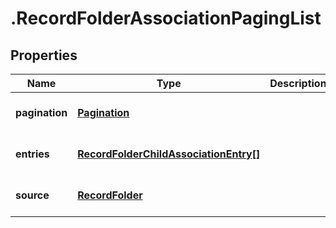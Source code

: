 # .RecordFolderAssociationPagingList

## Properties
Name | Type | Description | Notes
------------ | ------------- | ------------- | -------------
**pagination** | [**Pagination**](Pagination.md) |  | [optional] [default to null]
**entries** | [**RecordFolderChildAssociationEntry[]**](RecordFolderChildAssociationEntry.md) |  | [optional] [default to null]
**source** | [**RecordFolder**](RecordFolder.md) |  | [optional] [default to null]


